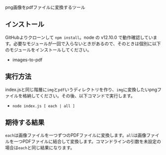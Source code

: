 png画像をpdfファイルに変換するツール

## インストール
GitHubよりクローンして `npm install`。node の v12.10.0 で動作確認しています。必要なモジュールが一回で入らないときがあるので、そのときは個別に以下のモジュールをインストールしてください。

- images-to-pdf

## 実行方法
index.jsと同じ階層に`img`と`pdf`いうディレクトリを作り、`img`に変換したいpngファイルを格納してください。その後、以下コマンドで実行します。

- `node index.js [ each | all ]`

## 期待する結果
`each`は画像ファイルを一つずつのPDFファイルに変換します。`all`は画像ファイルを一つPDFファイルに結合して変換します。コマンドラインの引数を未設定の場合は`each`と同じ結果になります。
